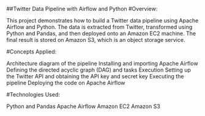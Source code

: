 ##Twitter Data Pipeline with Airflow and Python
#Overview:

This project demonstrates how to build a Twitter data pipeline using Apache Airflow and Python. The data is extracted from Twitter, transformed using Python and Pandas, and then deployed onto an Amazon EC2 machine. The final result is stored on Amazon S3, which is an object storage service.

#Concepts Applied:

Architecture diagram of the pipeline
Installing and importing Apache Airflow
Defining the directed acyclic graph (DAG) and tasks
Execution
Setting up the Twitter API and obtaining the API key and secret key
Executing the pipeline
Deploying the code on Apache Airflow

#Technologies Used:

Python and Pandas
Apache Airflow
Amazon EC2
Amazon S3
